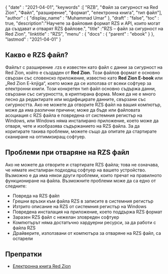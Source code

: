 {
  "date" : "2021-04-01",
  "keywords" :[ "RZB", "Файл за сигурност на Red Zion", "Файл", "разширение", "формат", "електронна книга", "тип файл"],
  "author" : {
    "display_name" : "Muhammad Umar"
},
  "draft" : "false",
  "toc" : true,
  "description":"Научете за файловия формат RZS и API, които могат да създават и отварят RZS файлове.",
  "title" :"RZS – файл за сигурност на Red Zion",
  "linktitle" : "RZS",
  "menu" : {
    "docs" : {
      "parent" : "ebook"
}
},
  "lastmod" : "2021-04-01"
}

## Какво е RZS файл?

Файлът с разширение .rzs е известен като файл с данни за сигурност на Red Zion, който е създаден от **Red Zion**. Този файлов формат е основно свързан със словенско приложение, известно като **Red Zion E-book** или „Red Zion E-knjiga“, което може да се използва от всеки софтуер за електронни книги. Този конкретен тип файл основно съдържа данни, свързани със сигурността, в криптирана форма. Може да не е много лесно да редактирате или модифицирате данните, свързани със сигурността. Ако не можете да отворите RZS файл на вашия компютър, може да има различни причини; може да бъде или файловата асоциация с RZS файла е повредена от системния регистър на Windows, или Windows няма инсталирано приложение, което може да отваря, чете и изобразява съдържанието на RZS файла. За да коригирате такива проблеми, можете също да опитате да стартирате сканиране на оптимизиращ софтуер.

## Проблеми при отваряне на RZS файл

Ако не можете да отворите и стартирате RZS файла; това не означава, че нямате инсталиран подходящ софтуер на вашето устройство. Възможно е да има някои други проблеми, които пречат на правилното функциониране на файла. Възможните проблеми може да са едно от следните:

- Повреда на RZS файл
- Грешни връзки към файла RZS в записите в системния регистър
- Изтрито описание на RZS от системния регистър на Windows
- Повредена инсталация на приложение, което поддържа RZS формат
- Заразен RZS файл с нежелан зловреден софтуер
- Компютърът няма достатъчно хардуерни ресурси, за да работи с файла RZS
- Драйверите, използвани от компютъра за отваряне на RZS файл, са остарели

## Препратки

* [Електронна книга Red Zion ](https://submitfile.com/download/red-zion-e-book)



